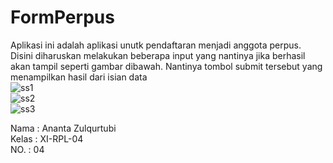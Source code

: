 # FormPerpus
Aplikasi ini adalah aplikasi unutk pendaftaran menjadi anggota perpus. Disini diharuskan melakukan beberapa input yang nantinya jika berhasil akan tampil seperti gambar dibawah. Nantinya tombol submit tersebut yang menampilkan hasil dari isian data <br>
![ss1](https://doccs.google.com/uc?id=0BwSt1gbnNivgZ1ZiLXQ0c29FWEE) <br>
![ss2](https://docs.google.com/uc?id=0BwSt1gbnNivgbjh3UktZY2NtdUk) <br>
![ss3](https://docs.google.com/uc?id=0BwSt1gbnNivgYzBfX1ozSkphbkE) <br>

Nama : Ananta Zulqurtubi <br> 
Kelas : XI-RPL-04 <br>
NO. : 04  <br>
